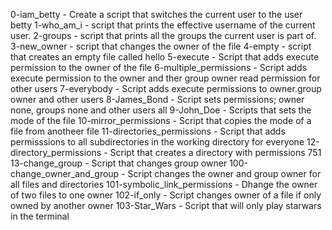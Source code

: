 0-iam_betty - Create a script that switches the current user to the user betty
1-who_am_i - script that prints the effective username of the current user.
2-groups - script that prints all the groups the current user is part of.
3-new_owner - script that changes the owner of the file
4-empty -  script that creates an empty file called hello
5-execute - Script that adds execute permission to the owner of the file
6-multiple_permissions - Script adds execute permission to the owner and ther group owner read permission for other users
7-everybody - Script adds execute permissions to owner.group owner and other users
8-James_Bond - Script sets permissions; owner none, groups none and other users all
9-John_Doe - Scripts that sets the mode of the file
10-mirror_permissions - Script that copies the mode of a file from anotheer file
11-directories_permissions - Script that adds permisssions to all subdirectories in the working directory for everyone
12-directory_permissions - Script that creates a directory with permissions 751
13-change_group - Script that changes group owner
100-change_owner_and_group - Script changes the owner and group owner for all files and directories
101-symbolic_link_permissions - Dhange the owner of two files to one owner
102-if_only - Script changes owner of a file if only owned by another owner
103-Star_Wars - Script that will only play starwars in the terminal

